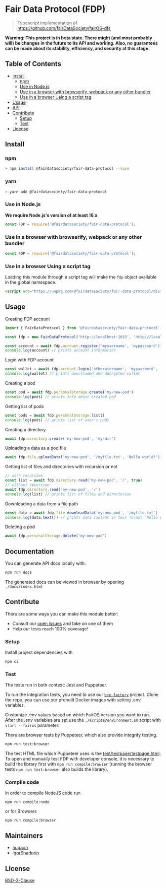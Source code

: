 # Fair Data Protocol (FDP)

> Typescript implementation of https://github.com/fairDataSociety/fairOS-dfs

**Warning: This project is in beta state. There might (and most probably will) be changes in the future to its API and working. Also, no guarantees can be made about its stability, efficiency, and security at this stage.**

## Table of Contents

- [Install](#install)
  - [npm](#npm)
  - [Use in Node.js](#use-in-nodejs)
  - [Use in a browser with browserify, webpack or any other bundler](#use-in-a-browser-with-browserify-webpack-or-any-other-bundler)
  - [Use in a browser Using a script tag](#use-in-a-browser-using-a-script-tag)
- [Usage](#usage)
- [API](#api)
- [Contribute](#contribute)
  - [Setup](#setup)
  - [Test](#test)
- [License](#license)

## Install

### npm

```sh
> npm install @fairdatasociety/fair-data-protocol --save
```

### yarn

```sh
> yarn add @fairdatasociety/fair-data-protocol
```

### Use in Node.js

**We require Node.js's version of at least 16.x**

```js
const FDP = require('@fairdatasociety/fair-data-protocol');
```

### Use in a browser with browserify, webpack or any other bundler

```js
const FDP = require('@fairdatasociety/fair-data-protocol');
```

### Use in a browser Using a script tag

Loading this module through a script tag will make the `fdp` object available in the global namespace.

```html
<script src="https://unpkg.com/@fairdatasociety/fair-data-protocol/dist/index.browser.min.js"></script>
```

## Usage

Creating FDP account

```js
import { FairDataProtocol } from '@fairdatasociety/fair-data-protocol'

const fdp = new FairDataProtocol('http://localhost:1633', 'http://localhost:1635')

const account = await fdp.account.register('myusername', 'mypassword')
console.log(account) // prints account information
```

Login with FDP account

```js
const wallet = await fdp.account.login('otherusername', 'mypassword', '0x.....')
console.log(wallet) // prints downloaded and decrypted wallet
```

Creating a pod

```js
const pod = await fdp.personalStorage.create('my-new-pod')
console.log(pods) // prints info about created pod
```

Getting list of pods

```js
const pods = await fdp.personalStorage.list()
console.log(pods) // prints list of user's pods
```

Creating a directory

```js
await fdp.directory.create('my-new-pod', 'my-dir')
```

Uploading a data as a pod file

```js
await fdp.file.uploadData('my-new-pod', '/myfile.txt', 'Hello world!')
```

Getting list of files and directories with recursion or not

```js
// with recursion
const list = await fdp.directory.read('my-new-pod', '/', true)
// without recursion
await fdp.directory.read('my-new-pod', '/')
console.log(list) // prints list of files and directories
```

Downloading a data from a file path

```js
const data = await fdp.file.downloadData('my-new-pod', '/myfile.txt')
console.log(data.text()) // prints data content in text format 'Hello world!'

```

Deleting a pod

```js
await fdp.personalStorage.delete('my-new-pod')
```

## Documentation

You can generate API docs locally with:

```sh
npm run docs
```

The generated docs can be viewed in browser by opening `./docs/index.html`

## Contribute

There are some ways you can make this module better:

- Consult our [open issues](https://github.com/fairDataSociety/fair-data-protocol/issues) and take on one of them
- Help our tests reach 100% coverage!

### Setup

Install project dependencies with

```sh
npm ci
```

### Test

The tests run in both context: Jest and Puppeteer.

To run the integration tests, you need to use our [`bee-factory`](https://github.com/fairDataSociety/bee-factory/) project. Clone the repo, you can use our prebuilt Docker images with setting .env variables.

Customize .env values based on which FairOS version you want to run. After the .env variables are set use the `./scripts/environment.sh` script with `start --fairos` parameter.

There are browser tests by Puppeteer, which also provide integrity testing.

```sh
npm run test:browser
```

The test HTML file which Puppeteer uses is the [test/testpage/testpage.html](test/testpage/testpage.html).
To open and manually test FDP with developer console, it is necessary to build the library first with `npm run compile:browser` (running the browser tests `npm run test:browser` also builds the library).

### Compile code

In order to compile NodeJS code run

`npm run compile:node`

or for Browsers

`npm run compile:browser`

## Maintainers

- [nugaon](https://github.com/nugaon)
- [IgorShadurin](https://github.com/IgorShadurin)

## License

[BSD-3-Clause](./LICENSE)
